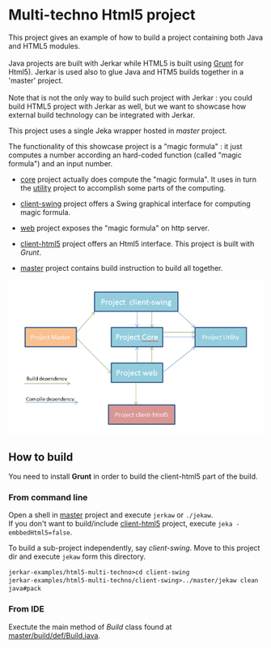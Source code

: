 # Multi-techno Html5 project

This project gives an example of how to build a project containing both Java and HTML5 modules.<br/><br/>
Java projects are built with Jerkar while HTML5 is built using [Grunt](gruntjs.com) for Html5). Jerkar is used also to glue Java and HTM5 builds together in a 'master' project.<br/> <br/>
Note that is not the only way to build such project with Jerkar : you could build HTML5 project with Jerkar as well, but we want to showcase how external build technology can be integrated with Jerkar.

This project uses a single Jeka wrapper hosted in _master_ project.

The functionality of this showcase project is a "magic formula" : it just computes a number according an hard-coded function (called "magic formula") and an input number. 

* [core](./core) project actually does compute the "magic formula". It uses in turn the [utility](./utility) project to accomplish some parts of the computing.

* [client-swing](./client-swing) project offers a Swing graphical interface for computing magic formula.

* [web](./web) project exposes the "magic formula" on http server.

* [client-html5](./client-html5) project offers an Html5 interface. This project is built with *Grunt*. 

* [master](./master) project contains build instruction to build all together.


![map](master/capture.png)

## How to build

You need to install **Grunt** in order to build the client-html5 part of the build.

### From command line
Open a shell in [master](./master) project and execute `jerkaw` or `./jekaw`. <br/>
If you don't want to build/include [client-html5](./client-html5) project, execute `jeka -embbedHtml5=false`.

To build a sub-project independently, say _client-swing_. Move to this project dir and execute `jekaw` form this directory.
```
jerkar-examples/html5-multi-techno>cd client-swing
jerkar-examples/html5-multi-techno/client-swing>../master/jekaw clean java#pack
```


### From IDE
Exectute the main method of _Build_ class found at [master/build/def/Build.java](master/jerkar/def/Build.java).
